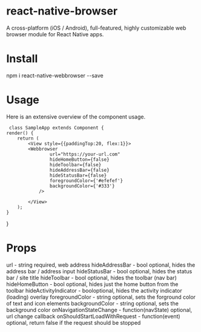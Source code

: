 # react-native-browser
A cross-platform (iOS / Android), full-featured, highly customizable web browser module for React Native apps.
# Install
npm i react-native-webbrowser --save
# Usage
Here is an extensive overview of the component usage.



            
     class SampleApp extends Component {
    render() {
        return (
            <View style={{paddingTop:20, flex:1}}> 
            <Webbrowser
                    url="https://your-url.com"
                    hideHomeButton={false}
                    hideToolbar={false}
                    hideAddressBar={false}
                    hideStatusBar={false}
                    foregroundColor={'#efefef'}
                    backgroundColor={'#333'}
                />
                
            </View>
        );
    }
}

# Props
url - string required, web address
hideAddressBar - bool optional, hides the address bar / address input
hideStatusBar - bool optional, hides the status bar / site title
hideToolbar - bool optional, hides the toolbar (nav bar)
hideHomeButton - bool optional, hides just the home button from the toolbar
hideActivityIndicator - booloptional, hides the activity indicator (loading) overlay
foregroundColor - string optional, sets the forground color of text and icon elements
backgroundColor - string optional, sets the background color
onNavigationStateChange - function(navState) optional, url change callback
onShouldStartLoadWithRequest - function(event) optional, return false if the request should be stopped

